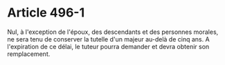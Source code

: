 # Article 496-1

Nul, à l'exception de l'époux, des descendants et des personnes morales, ne sera tenu de conserver la tutelle d'un majeur au-delà de cinq ans. A l'expiration de ce délai, le tuteur pourra demander et devra obtenir son remplacement.
